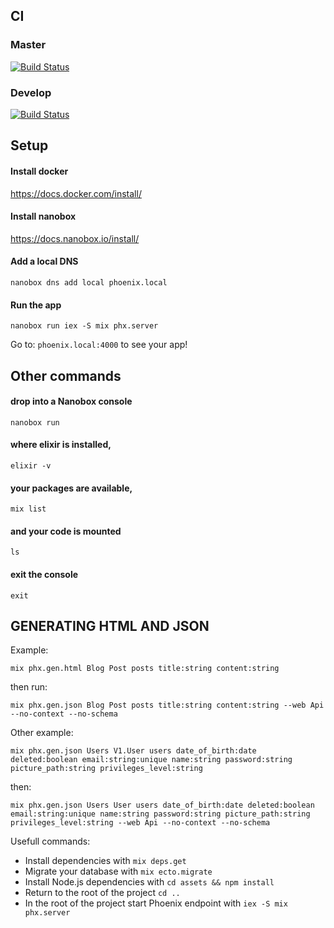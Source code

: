 ## CI
### Master
[![Build Status](https://travis-ci.org/cubicon-feup/referral-app.svg?branch=master)](https://travis-ci.org/cubicon-feup/referral-app)
### Develop
[![Build Status](https://travis-ci.org/cubicon-feup/referral-app.svg?branch=develop)](https://travis-ci.org/cubicon-feup/referral-app)

  ## Setup

  #### Install docker
  https://docs.docker.com/install/

  #### Install nanobox
  https://docs.nanobox.io/install/

  #### Add a local DNS
  ```
  nanobox dns add local phoenix.local
  ```

  #### Run the app 
  ```
  nanobox run iex -S mix phx.server
  ```

  Go to: ``` phoenix.local:4000 ``` to see your app!

  ## Other commands

  #### drop into a Nanobox console
  ```nanobox run```

  #### where elixir is installed,
  ```elixir -v```

  #### your packages are available,
  ```mix list```

  #### and your code is mounted
  ```ls```

  #### exit the console
  ```exit```

## GENERATING HTML AND JSON

Example:

```
mix phx.gen.html Blog Post posts title:string content:string
```

then run:

```
mix phx.gen.json Blog Post posts title:string content:string --web Api --no-context --no-schema
```

Other example:
```
mix phx.gen.json Users V1.User users date_of_birth:date deleted:boolean email:string:unique name:string password:string picture_path:string privileges_level:string
```

then:

```
mix phx.gen.json Users User users date_of_birth:date deleted:boolean email:string:unique name:string password:string picture_path:string privileges_level:string --web Api --no-context --no-schema
```


Usefull commands:

  * Install dependencies with `mix deps.get`
  * Migrate your database with `mix ecto.migrate`
  * Install Node.js dependencies with `cd assets && npm install`
  * Return to the root of the project `cd ..`
  * In the root of the project start Phoenix endpoint with `iex -S mix phx.server`

